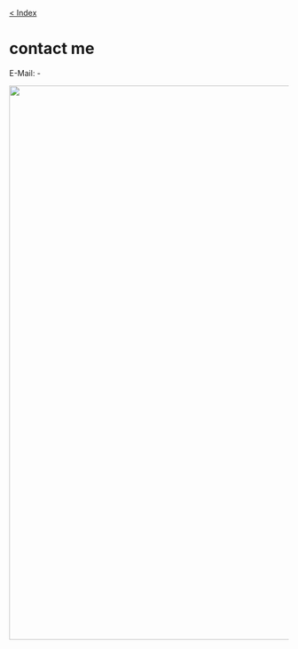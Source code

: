 [< Index](index.md)

# contact me

E-Mail: -

<img src="https://cdn.lowgif.com/full/678b6be32d10136f-.gif" width=1000>

